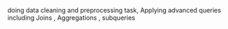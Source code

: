  doing data cleaning and preprocessing task, Applying advanced  queries including Joins , Aggregations , subqueries
